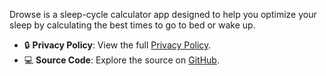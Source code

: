 Drowse is a sleep-cycle calculator app designed to help you optimize your sleep by calculating the
best times to go to bed or wake up.

* 🔒 **Privacy Policy**: View the full [Privacy Policy](privacy-policy.html).
* 💻 **Source Code**: Explore the source on [GitHub](https://github.com/collabroth/drowse).

